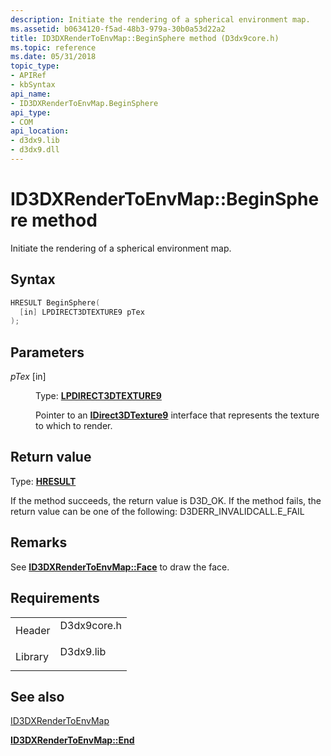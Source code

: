 ```yaml
---
description: Initiate the rendering of a spherical environment map.
ms.assetid: b0634120-f5ad-48b3-979a-30b0a53d22a2
title: ID3DXRenderToEnvMap::BeginSphere method (D3dx9core.h)
ms.topic: reference
ms.date: 05/31/2018
topic_type:
- APIRef
- kbSyntax
api_name:
- ID3DXRenderToEnvMap.BeginSphere
api_type:
- COM
api_location:
- d3dx9.lib
- d3dx9.dll
---
```


# ID3DXRenderToEnvMap::BeginSphere method

Initiate the rendering of a spherical environment map.

## Syntax


```C++
HRESULT BeginSphere(
  [in] LPDIRECT3DTEXTURE9 pTex
);
```



## Parameters

<dl> <dt>

*pTex* \[in\]
</dt> <dd>

Type: **[**LPDIRECT3DTEXTURE9**](/windows/win32/api/d3d9helper/nn-d3d9helper-idirect3dtexture9)**

Pointer to an [**IDirect3DTexture9**](/windows/win32/api/d3d9helper/nn-d3d9helper-idirect3dtexture9) interface that represents the texture to which to render.

</dd> </dl>

## Return value

Type: **[**HRESULT**](https://msdn.microsoft.com/library/Bb401631(v=MSDN.10).aspx)**

If the method succeeds, the return value is D3D\_OK. If the method fails, the return value can be one of the following: D3DERR\_INVALIDCALL.E\_FAIL

## Remarks

See [**ID3DXRenderToEnvMap::Face**](id3dxrendertoenvmap--face.md) to draw the face.

## Requirements



|                    |                                                                                        |
|--------------------|----------------------------------------------------------------------------------------|
| Header<br/>  | <dl> <dt>D3dx9core.h</dt> </dl> |
| Library<br/> | <dl> <dt>D3dx9.lib</dt> </dl>   |



## See also

<dl> <dt>

[ID3DXRenderToEnvMap](id3dxrendertoenvmap.md)
</dt> <dt>

[**ID3DXRenderToEnvMap::End**](id3dxrendertoenvmap--end.md)
</dt> </dl>

 

 

